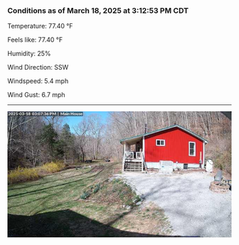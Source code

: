 ### Conditions as of March 18, 2025 at 3:12:53 PM CDT 

Temperature: 77.40 &deg;F

Feels like: 77.40 &deg;F

Humidity: 25%

Wind Direction: SSW

Windspeed: 5.4 mph

Wind Gust: 6.7 mph

---

<img src="./images/latest.jpeg"/>

